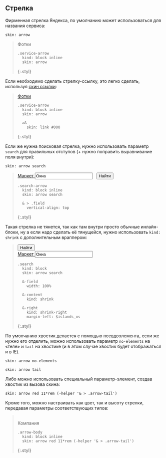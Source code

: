 ---
---

## Стрелка

Фирменная стрелка Яндекса, по умолчанию может использоваться для названия сервиса:

    skin: arrow

> <div>
>   <div class="service-arrow">
>       Фотки
>   </div>
> </div>
>
>     .service-arrow
>       kind: block inline
>       skin: arrow
> {:.styl}

Если необходимо сделать стрелку-ссылку, это легко сделать, используя [скин ссылки](#skin-islands-link):

> <div>
>   <a class="service-arrow" href="#x">
>       Фотки
>   </a>
> </div>
>
>     .service-arrow
>       kind: block inline
>       skin: arrow
>
>       a&
>         skin: link #000
> {:.styl}

Если же нужна поисковая стрелка, нужно использовать параметр `search` для правильных отступов (+ нужно поправить выравнивание поля внутри):

    skin: arrow search

> <div>
>   <div class="search-arrow">
>     <label class="field">
>       <a class="field-label" href="#x">
>           Маркет
>       </a>
>       <span class="field-content">
>           <input class="input-controller" type="text" value="Окна">
>           <span class="input-view">&nbsp;</span>
>       </span>
>     </label>
>     <button class="button" type="button">
>         <span class="button-content">Найти</span>
>     </button>
>   </div>
> </div>
>
>     .search-arrow
>       kind: block inline
>       skin: arrow search
>
>       & > .field
>         vertical-align: top
> {:.styl}

Такая стрелка не тянется, так как там внутри просто обычные инлайн-блоки, ну а если надо сделать её тянущейся, нужно использовать `kind: shrink` с дополнительным враппером:

> <div class="search">
>   <button class="button search-right" type="button" tabindex="2">
>       <span class="button-content">Найти</span>
>   </button>
>   <div class="search-content">
>     <label class="search-field field">
>       <a class="field-label" href="#x">
>           Маркет
>       </a>
>       <span class="field-content">
>           <input class="input-controller" type="text" value="Окна" tabindex="1">
>           <span class="input-view">&nbsp;</span>
>       </span>
>     </label>
>   </div>
> </div>
>
>     .search
>       kind: block
>       skin: arrow search
>
>       &-field
>         width: 100%
>
>       &-content
>         kind: shrink
>
>       &-right
>         kind: shrink-right
>         margin-left: $islands_xs
> {:.styl}

По умолчанию хвостик делается с помощью псевдоэлемента, если же нужно его отделить, можно использовать параметр `no-elements` на «теле» и `tail` на хвостике (и в этом случае хвостик будет отображаться и в IE).

    skin: arrow no-elements

    skin: arrow tail

Либо можно использовать специальный параметр-элемент, создав хвостик из вызова скина:

    skin: arrow red 11*rem (-helper '& > .arrow-tail')

Кроме того, можно настраивать как цвет, так и высоту стрелки, передавая параметры соответствующих типов:

> <div>
>   <div class="arrow-body">
>     <div class="arrow-tail">&nbsp;</div>
>       Компания
>   </div>
> </div>
>
>     .arrow-body
>       kind: block inline
>       skin: arrow red 11*rem (-helper '& > .arrow-tail')
> {:.styl}
